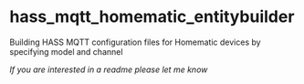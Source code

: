 # hass_mqtt_homematic_entitybuilder
Building HASS MQTT configuration files for Homematic devices by specifying model and channel

*If you are interested in a readme please let me know*
